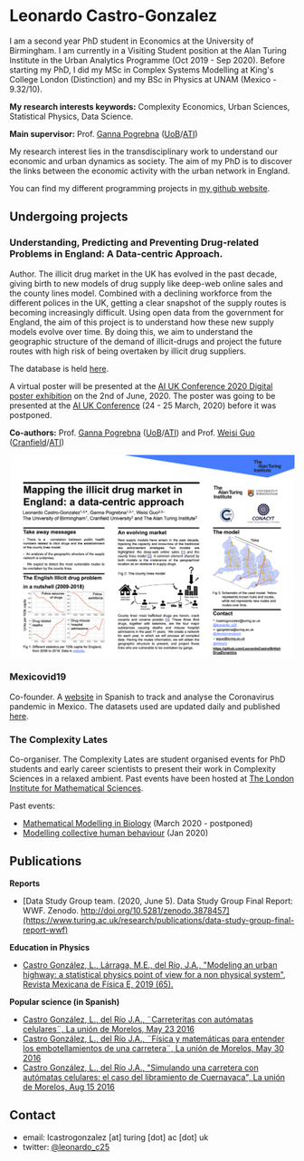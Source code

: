 # Leonardo Castro-Gonzalez

I am a second year PhD student in Economics at the University of Birmingham. I am currently in a Visiting Student position at the Alan Turing Institute in the Urban Analytics Programme (Oct 2019 - Sep 2020). Before starting my PhD, I did my MSc in Complex Systems Modelling at King's College London (Distinction) and my BSc in Physics at UNAM (Mexico - 9.32/10).

**My research interests keywords:** Complexity Economics, Urban Sciences, Statistical Physics, Data Science.

**Main supervisor:** Prof. [Ganna Pogrebna](http://www.gannapogrebna.com/) ([UoB](https://www.birmingham.ac.uk/staff/profiles/business/pogrebna-ganna.aspx)/[ATI](https://www.turing.ac.uk/people/researchers/ganna-pogrebna))

My research interest lies in the transdisciplinary work to understand our economic and urban dynamics as society. The aim of my PhD is to discover the links between the economic activity with the urban network in England.

You can find my different programming projects in [my github website](https://github.com/LeonardoCastro).

## Undergoing projects

### Understanding, Predicting and Preventing Drug-related Problems in England: A Data-centric Approach.

Author. The illicit drug market in the UK has evolved in the past decade, giving birth to new models of drug supply like deep-web online sales and the county lines model. Combined with a declining workforce from the different polices in the UK, getting a clear snapshot of the supply routes is becoming increasingly difficult. Using open data from the government for England, the aim of this project is to understand how these new supply models evolve over time. By doing this, we aim to understand the geographic structure of the demand of illicit-drugs and project the future routes with high risk of being overtaken by illicit drug suppliers. 

The database is held [here](https://github.com/LeonardoCastro/BritishDrugDynamics). 

A virtual poster will be presented at the [AI UK Conference 2020 Digital poster exhibition](https://www.turing.ac.uk/events/ai-uk-2020-digital-poster-exhibition) on the 2nd of June, 2020. The poster was going to be presented at the [AI UK Conference](https://www.turing.ac.uk/ai-uk) (24 - 25 March, 2020) before it was postponed.

**Co-authors:** Prof. [Ganna Pogrebna](http://www.gannapogrebna.com/) ([UoB](https://www.birmingham.ac.uk/staff/profiles/business/pogrebna-ganna.aspx)/[ATI](https://www.turing.ac.uk/people/researchers/ganna-pogrebna)) and Prof. [Weisi Guo](https://www.weisiguo.com/cv) ([Cranfield](https://www.cranfield.ac.uk/people/professor-weisi-guo-24667823)/[ATI](https://www.turing.ac.uk/people/researchers/weisi-guo))

![poster_02062020](https://github.com/LeonardoCastro/about/blob/master/images/poster_02062020.png?raw=true "Poster at the AI UK")

### Mexicovid19

Co-founder. A [website](https://mexicovid19.github.io/Mexico/) in Spanish to track and analyse the Coronavirus pandemic in Mexico. The datasets used are updated daily and published [here](https://github.com/mexicovid19/Mexico-datos).

### The Complexity Lates

Co-organiser. The Complexity Lates are student organised events for PhD students and early career scientists to present their work in Complexity Sciences in a relaxed ambient. Past events have been hosted at [The London Institute for Mathematical Sciences](https://lims.ac.uk/).

Past events:
- [Mathematical Modelling in Biology](https://lims.ac.uk/event/mathematical-modelling-in-biology/) (March 2020 - postponed)
- [Modelling collective human behaviour](https://lims.ac.uk/event/collective-human-behaviour/) (Jan 2020)

## Publications

**Reports**
- [Data Study Group team. (2020, June 5). Data Study Group Final Report: WWF. Zenodo. http://doi.org/10.5281/zenodo.3878457](https://www.turing.ac.uk/research/publications/data-study-group-final-report-wwf)

**Education in Physics**
- [Castro González, L., Lárraga, M.E., del Río, J.A., "Modeling an urban highway: a statistical physics point of view for a non physical system", Revista Mexicana de Física E, 2019 (65).](https://bit.ly/30AFElZ)

**Popular science (in Spanish)**
- [Castro González, L., del Río J.A., ¨Carreteritas con autómatas celulares¨, La unión de Morelos, May 23 2016](https://bit.ly/36bo7BN)
- [Castro González, L., del Río J.A., ¨Física y matemáticas para entender los embotellamientos de una carretera¨, La unión de Morelos, May 30 2016](https://bit.ly/3ao4sCh)
- [Castro González, L., del Río J.A., "Simulando una carretera con autómatas celulares: el caso del libramiento de Cuernavaca", La unión de Morelos, Aug 15 2016](https://bit.ly/2Gd63gm)


## Contact

- email: lcastrogonzalez [at] turing [dot] ac [dot] uk
- twitter: [@leonardo_c25](https://twitter.com/leonardo_c25)

